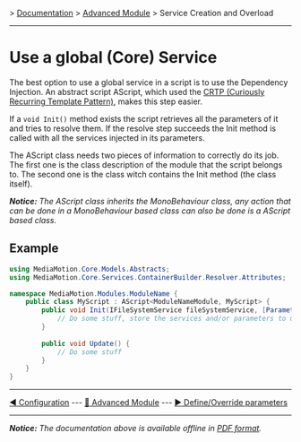 \> [Documentation](../index.md) \> [Advanced Module](index.md) \> Service Creation and Overload

----------

Use a global (Core) Service
===========================

The best option to use a global service in a script is to use the Dependency Injection. An abstract script AScript, which used the [CRTP (Curiously Recurring Template Pattern)](https://en.wikipedia.org/wiki/Curiously_recurring_template_pattern), makes this step easier.

If a `void Init()` method exists the script retrieves all the parameters of it and tries to resolve them. If the resolve step succeeds the Init method is called with all the services injected in its parameters.

The AScript class needs two pieces of information to correctly do its job. The first one is the class description of the module that the script belongs to. The second one is the class witch contains the Init method (the class itself).

*__Notice:__ The AScript class inherits the MonoBehaviour class, any action that can be done in a MonoBehaviour based class can also be done is a AScript based class.*

Example
-------
```csharp
using MediaMotion.Core.Models.Abstracts;
using MediaMotion.Core.Services.ContainerBuilder.Resolver.Attributes;

namespace MediaMotion.Modules.ModuleName {
	public class MyScript : AScript<ModuleNameModule, MyScript> {
		public void Init(IFileSystemService fileSystemService, [Parameter("Version")] Version version, ...) {
			// Do some stuff, store the services and/or parameters to use it later...
		}
		
		public void Update() {
			// Do some stuff
		}
	}
}
```

----------

[:arrow_backward: Configuration](configure.md) --- [:arrow_up_small: Advanced Module](index.md) --- [:arrow_forward: Define/Override parameters](defineParameters.md)

----------
*__Notice:__ The documentation above is available offline in [PDF format](../doc.pdf).*